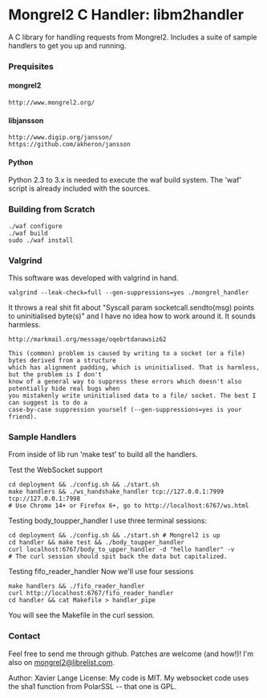 # Mongrel2 C Handler: libm2handler

A C library for handling requests from Mongrel2. Includes a suite of sample handlers to get you up and running.

### Prequisites ###

#### mongrel2 ####

    http://www.mongrel2.org/

#### libjansson ####

    http://www.digip.org/jansson/
    https://github.com/akheron/jansson

#### Python ####

Python 2.3 to 3.x is needed to execute the waf build system.
The 'waf' script is already included with the sources.

### Building from Scratch ###

    ./waf configure
    ./waf build
    sudo ./waf install

### Valgrind ###

This software was developed with valgrind in hand.

    valgrind --leak-check=full --gen-suppressions=yes ./mongrel_handler

It throws a real shit fit about "Syscall param socketcall.sendto(msg) points to uninitialised byte(s)"
and I have no idea how to work around it. It sounds harmless.

    http://markmail.org/message/oqebrtdanawsiz62

    This (common) problem is caused by writing to a socket (or a file) bytes derived from a structure
    which has alignment padding, which is uninitialised. That is harmless, but the problem is I don't
    know of a general way to suppress these errors which doesn't also potentially hide real bugs when
    you mistakenly write uninitialised data to a file/ socket. The best I can suggest is to do a
    case-by-case suppression yourself (--gen-suppressions=yes is your friend).

### Sample Handlers ###

From inside of lib run 'make test' to build all the handlers.

Test the WebSocket support

    cd deployment && ./config.sh && ./start.sh
    make handlers && ./ws_handshake_handler tcp://127.0.0.1:7999 tcp://127.0.0.1:7998
    # Use Chrome 14+ or Firefox 6+, go to http://localhost:6767/ws.html

Testing body_toupper_handler
I use three terminal sessions:

    cd deployment && ./config.sh && ./start.sh # Mongrel2 is up
    cd handler && make test && ./body_toupper_handler
    curl localhost:6767/body_to_upper_handler -d "hello handler" -v
    # The curl session should spit back the data but capitalized.

Testing fifo_reader_handler
Now we'll use four sessions
    
    make handlers && ./fifo_reader_handler
    curl http://localhost:6767/fifo_reader_handler
    cd handler && cat Makefile > handler_pipe

You will see the Makefile in the curl session.

### Contact ###
Feel free to send me through github. Patches are welcome (and how!)! I'm also on mongrel2@librelist.com.

Author: Xavier Lange
License: My code is MIT. My websocket code uses the sha1 function from PolarSSL -- that one is GPL.
